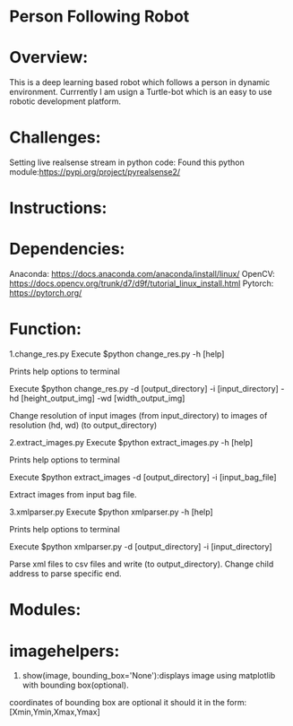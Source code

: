 # Person Following Robot

# Overview:
This is a deep learning based robot which follows a person in dynamic environment. Currrently I am usign a Turtle-bot which is an easy to use robotic development platform.

# Challenges:
Setting live realsense stream in python code:
Found this python module:https://pypi.org/project/pyrealsense2/

# Instructions:

# Dependencies:
Anaconda:
https://docs.anaconda.com/anaconda/install/linux/
OpenCV:
https://docs.opencv.org/trunk/d7/d9f/tutorial_linux_install.html
Pytorch:
https://pytorch.org/

# Function:
1.change_res.py
Execute $python change_res.py -h [help]

Prints help options to terminal

Execute $python change_res.py -d [output_directory] -i [input_directory] -hd [height_output_img] -wd [width_output_img]

Change resolution of input images (from input_directory) to images of resolution (hd, wd) (to output_directory)

2.extract_images.py
Execute $python extract_images.py -h [help]

Prints help options to terminal

Execute $python extract_images -d [output_directory] -i [input_bag_file]

Extract images from input bag file.

3.xmlparser.py
Execute $python xmlparser.py -h [help]

Prints help options to terminal

Execute $python xmlparser.py -d [output_directory] -i [input_directory]

Parse xml files to csv files and write (to output_directory). Change child address to parse specific end.

# Modules:
# imagehelpers:
1. show(image, bounding_box='None'):displays image using matplotlib with bounding box(optional).

coordinates of bounding box are optional it should it in the form:[Xmin,Ymin,Xmax,Ymax]
